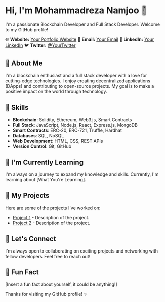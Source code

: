 # Hi, I'm Mohammadreza Namjoo 👋

I'm a passionate Blockchain Developer and Full Stack Developer. Welcome to my GitHub profile!

🌐 **Website:** [Your Portfolio Website](https://yourwebsite.com)
📧 **Email:** [Your Email](mailto:youremail@example.com)
📱 **LinkedIn:** [Your LinkedIn](https://www.linkedin.com/in/yourlinkedin)
🐦 **Twitter:** [@YourTwitter](https://twitter.com/yourtwitter)

## 🚀 About Me

I'm a blockchain enthusiast and a full stack developer with a love for cutting-edge technologies. I enjoy creating decentralized applications (DApps) and contributing to open-source projects. My goal is to make a positive impact on the world through technology.

## 💼 Skills

- **Blockchain**: Solidity, Ethereum, Web3.js, Smart Contracts
- **Full Stack**: JavaScript, Node.js, React, Express.js, MongoDB
- **Smart Contracts**: ERC-20, ERC-721, Truffle, Hardhat
- **Databases**: SQL, NoSQL
- **Web Development**: HTML, CSS, REST APIs
- **Version Control**: Git, GitHub

## 🌱 I'm Currently Learning

I'm always on a journey to expand my knowledge and skills. Currently, I'm learning about [What You're Learning].

## 📂 My Projects

Here are some of the projects I've worked on:

- [Project 1](https://github.com/yourusername/project1) - Description of the project.
- [Project 2](https://github.com/yourusername/project2) - Description of the project.

## 🤝 Let's Connect

I'm always open to collaborating on exciting projects and networking with fellow developers. Feel free to reach out!

## 🌟 Fun Fact

[Insert a fun fact about yourself, it could be anything!]

Thanks for visiting my GitHub profile! ✨

